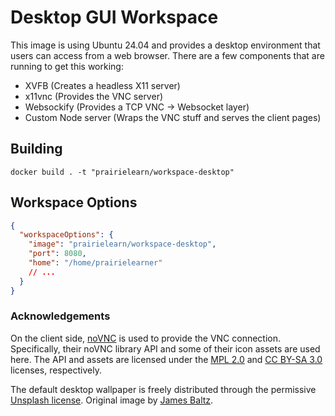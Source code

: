 # Desktop GUI Workspace

This image is using Ubuntu 24.04 and provides a desktop environment that users can access from a web browser. There are a few components that are running to get this working:

- XVFB (Creates a headless X11 server)
- x11vnc (Provides the VNC server)
- Websockify (Provides a TCP VNC -> Websocket layer)
- Custom Node server (Wraps the VNC stuff and serves the client pages)

## Building

`docker build . -t "prairielearn/workspace-desktop"`

## Workspace Options

```json
{
  "workspaceOptions": {
    "image": "prairielearn/workspace-desktop",
    "port": 8080,
    "home": "/home/prairielearner"
    // ...
  }
}
```

### Acknowledgements

On the client side, [noVNC](https://novnc.com/info.html) is used to provide the VNC connection. Specifically, their noVNC library API and some of their icon assets are used here. The API and assets are licensed under the [MPL 2.0](https://www.mozilla.org/en-US/MPL/2.0/) and [CC BY-SA 3.0](https://creativecommons.org/licenses/by-sa/3.0/) licenses, respectively.

The default desktop wallpaper is freely distributed through the permissive [Unsplash license](https://unsplash.com/license). Original image by [James Baltz](https://unsplash.com/photos/H5pTpgTWpbg).
